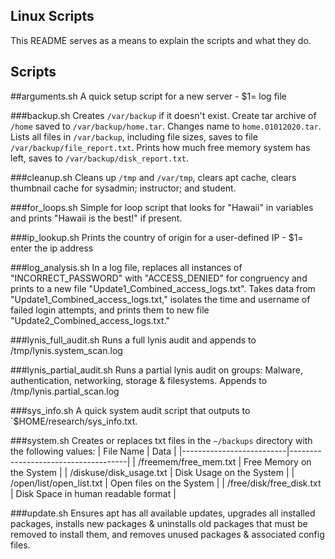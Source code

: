 ## Linux Scripts

This README serves as a means to explain the scripts and what they do.

## Scripts

##arguments.sh
A quick setup script for a new server - $1= log file

###backup.sh
Creates `/var/backup` if it doesn't exist. Create tar archive of `/home` saved to `/var/backup/home.tar`. Changes name to `home.01012020.tar`. Lists all files in `/var/backup`, including file sizes, saves to file `/var/backup/file_report.txt`. Prints how much free memory system has left, saves to `/var/backup/disk_report.txt`.

###cleanup.sh
Cleans up `/tmp` and `/var/tmp`, clears apt cache, clears thumbnail cache for sysadmin; instructor; and student.

###for_loops.sh
Simple for loop script that looks for "Hawaii" in variables and prints "Hawaii is the best!" if present.

###ip_lookup.sh
Prints the country of origin for a user-defined IP - $1= enter the ip address

###log_analysis.sh
In a log file, replaces all instances of "INCORRECT_PASSWORD" with "ACCESS_DENIED" for congruency and prints to a new file "Update1_Combined_access_logs.txt". Takes data from "Update1_Combined_access_logs.txt," isolates the time and username of failed login attempts, and prints them to new file "Update2_Combined_access_logs.txt."

###lynis_full_audit.sh
Runs a full lynis audit and appends to /tmp/lynis.system_scan.log

###lynis_partial_audit.sh
Runs a partial lynis audit on groups: Malware, authentication, networking, storage & filesystems. Appends to /tmp/lynis.partial_scan.log

###sys_info.sh
A quick system audit script that outputs to `$HOME/research/sys_info.txt.

###system.sh
Creates or replaces txt files in the `~/backups` directory with the following values:
| File Name                | Data                                |
|--------------------------|-------------------------------------|
| /freemem/free_mem.txt    | Free Memory on the System           |
| /diskuse/disk_usage.txt  | Disk Usage on the System            |
| /open/list/open_list.txt | Open files on the System            |
| /free/disk/free_disk.txt | Disk Space in human readable format |

###update.sh
Ensures apt has all available updates, upgrades all installed packages, installs new packages & uninstalls old packages that must be removed to install them, and removes unused packages & associated config files.